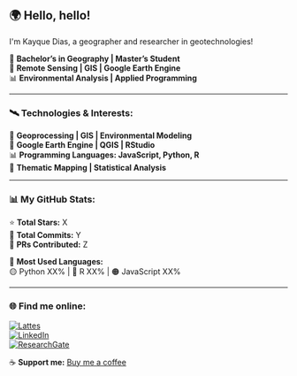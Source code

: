 ## 🌍 Hello, hello!  
I'm Kayque Dias, a geographer and researcher in geotechnologies!  

📌 **Bachelor’s in Geography | Master’s Student**  
📡 **Remote Sensing | GIS | Google Earth Engine**  
📊 **Environmental Analysis | Applied Programming**  

---

### 🛰️ Technologies & Interests:  
🌱 **Geoprocessing | GIS | Environmental Modeling**  
📌 **Google Earth Engine | QGIS | RStudio**  
📊 **Programming Languages: JavaScript, Python, R**  
🎨 **Thematic Mapping | Statistical Analysis**  

---

### 📊 My GitHub Stats:  

⭐ **Total Stars:** X  
🔄 **Total Commits:** Y  
🚀 **PRs Contributed:** Z  

📌 **Most Used Languages:**  
🟡 Python XX% | 🔵 R XX% | 🟠 JavaScript XX%  

---

### 🌐 Find me online:  
[![Lattes](https://img.shields.io/badge/-Lattes-4169E1?style=flat&logo=academia&logoColor=white)](http://lattes.cnpq.br/5961292748412062)  
[![LinkedIn](https://img.shields.io/badge/-LinkedIn-blue?style=flat&logo=linkedin)](https://www.linkedin.com/in/kayque-dias-627a64244/)  
[![ResearchGate](https://img.shields.io/badge/-ResearchGate-00CCBB?style=flat&logo=researchgate&logoColor=white)](https://www.researchgate.net/profile/Kayque-Dias?ev=hdr_xprf)  

☕ **Support me:** [Buy me a coffee](https://www.buymeacoffee.com/yourprofile)  

